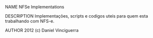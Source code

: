 
NAME
NFSe Implementations

DESCRIPTION
Implementações, scripts e codigos uteis para quem esta trabalhando com NFS-e.

AUTHOR
2012 (c) Daniel Vinciguerra
